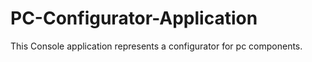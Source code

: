 # PC-Configurator-Application
This Console application represents a configurator for pc components.
